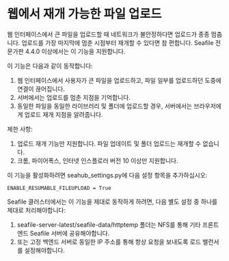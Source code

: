 # 웹에서 재개 가능한 파일 업로드

웹 인터페이스에서 큰 파일을 업로드할 때 네트워크가 불안정하다면 업로드가 종종 멈춥니다. 업로드를 가장 마지막에 멈춘 시점부터 재개할 수 있다면 참 편합니다. Seafile 전문가판 4.4.0 이상에서는 이 기능을 지원합니다.

이 기능은 다음과 같이 동작합니다:

1. 웹 인터페이스에서 사용자가 큰 파일을 업로드하고, 파일 일부를 업로드하던 도중에 연결이 끊어집니다.
2. 서버에서는 업로드를 멈춘 지점을 기억합니다.
3. 동일한 파일을 동일한 라이브러리 및 폴더에 업로드할 경우, 서버에서는 브라우저에게 업로드 재개 지점을 알려줍니다.

제한 사항:

1. 업로드 재개 기능만 지원합니다. 파일 업데이트 및 폴더 업로드는 재개할 수 없습니다.
2. 크롬, 파이어폭스, 인터넷 인스플로러 버전 10 이상만 지원합니다.

이 기능을 활성화하려면 seahub_settings.py에 다음 설정 항목을 추가하십시오:

```
ENABLE_RESUMABLE_FILEUPLOAD = True
```

Seafile 클러스터에서는 이 기능을 제대로 동작하게 하려면, 다음 별도 설정 중 하나를 제대로 처리해야합니다:

1. seafile-server-latest/seafile-data/httptemp 폴더는 NFS를 통해 기타 프론트엔드 Seafile 서버에 공유해야합니다.
2. 또는 고정 백엔드 서버로 동일한 IP 주소를 통해 항상 요청을 보내도록 로드 밸런서를 설정해야합니다.

